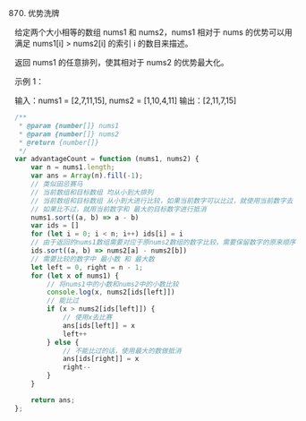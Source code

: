 870. 优势洗牌

给定两个大小相等的数组 nums1 和 nums2，nums1 相对于 nums 的优势可以用满足 nums1[i] > nums2[i] 的索引 i 的数目来描述。

返回 nums1 的任意排列，使其相对于 nums2 的优势最大化。

 

示例 1：

输入：nums1 = [2,7,11,15], nums2 = [1,10,4,11]
输出：[2,11,7,15]
```js
/**
 * @param {number[]} nums1
 * @param {number[]} nums2
 * @return {number[]}
 */
var advantageCount = function (nums1, nums2) {
    var n = nums1.length;
    var ans = Array(n).fill(-1);
    // 类似田忌赛马
    // 当前数组和目标数组 均从小到大排列
    // 当前数组和目标数组 从小到大进行比较，如果当前数字可以比过，就使用当前数字去 和 目标的数字进行比较
    // 如果比不过，就用当前数字和 最大的目标数字进行抵消
    nums1.sort((a, b) => a - b)
    var ids = []
    for (let i = 0; i < n; i++) ids[i] = i
    // 由于返回的nums1数组需要对应于原nums2数组的数字比较，需要保留数字的原来顺序
    ids.sort((a, b) => nums2[a] - nums2[b])
    // 需要比较的数字中 最小数 和 最大数
    let left = 0, right = n - 1;
    for (let x of nums1) {
        // 将nums1中的小数和nums2中的小数比较
        console.log(x, nums2[ids[left]])
        // 能比过
        if (x > nums2[ids[left]]) {
            // 使用x去比赛
            ans[ids[left]] = x
            left++
        } else {
            // 不能比过的话，使用最大的数做抵消
            ans[ids[right]] = x
            right--
        }
    }

    return ans;
};